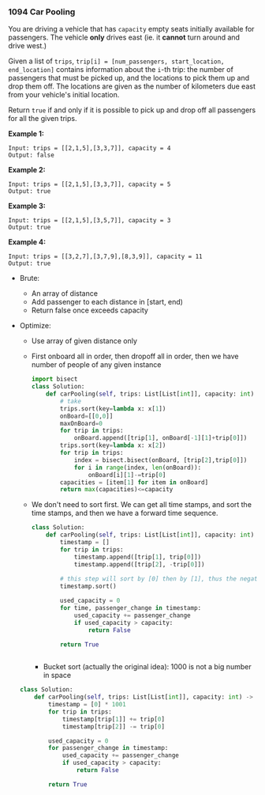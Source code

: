 ### 1094 Car Pooling

You are driving a vehicle that has `capacity` empty seats initially available for passengers. The vehicle **only** drives east (ie. it **cannot** turn around and drive west.)

Given a list of `trips`, `trip[i] = [num_passengers, start_location, end_location]` contains information about the `i`-th trip: the number of passengers that must be picked up, and the locations to pick them up and drop them off. The locations are given as the number of kilometers due east from your vehicle's initial location.

Return `true` if and only if it is possible to pick up and drop off all passengers for all the given trips. 

 

**Example 1:**

```
Input: trips = [[2,1,5],[3,3,7]], capacity = 4
Output: false
```

**Example 2:**

```
Input: trips = [[2,1,5],[3,3,7]], capacity = 5
Output: true
```

**Example 3:**

```
Input: trips = [[2,1,5],[3,5,7]], capacity = 3
Output: true
```

**Example 4:**

```
Input: trips = [[3,2,7],[3,7,9],[8,3,9]], capacity = 11
Output: true
```

+ Brute:

  + An array of distance
  + Add passenger to each distance in [start, end)
  + Return false once exceeds capacity

+ Optimize:

  + Use array of given distance only

  + First onboard all in order, then dropoff all in order, then we have number of people of any given instance

    ```python
    import bisect
    class Solution:
        def carPooling(self, trips: List[List[int]], capacity: int) -> bool:
            # take
            trips.sort(key=lambda x: x[1])
            onBoard=[[0,0]]
            maxOnBoard=0
            for trip in trips:
                onBoard.append([trip[1], onBoard[-1][1]+trip[0]])
            trips.sort(key=lambda x: x[2])
            for trip in trips:
                index = bisect.bisect(onBoard, [trip[2],trip[0]])
                for i in range(index, len(onBoard)):
                    onBoard[i][1]-=trip[0]
            capacities = [item[1] for item in onBoard]
            return max(capacities)<=capacity
    ```

  + We don't need to sort first. We can get all time stamps, and sort the time stamps, and then we have a forward time sequence. 

    ```python
    class Solution:
        def carPooling(self, trips: List[List[int]], capacity: int) -> bool:
            timestamp = []
            for trip in trips:
                timestamp.append([trip[1], trip[0]])
                timestamp.append([trip[2], -trip[0]])
    		
            # this step will sort by [0] then by [1], thus the negative trip[0]s will all come first
            timestamp.sort()
    
            used_capacity = 0
            for time, passenger_change in timestamp:
                used_capacity += passenger_change
                if used_capacity > capacity:
                    return False
    
            return True
            
    ```

    + Bucket sort (actually the original idea): 1000 is not a big number in space

  ```python
  class Solution:
      def carPooling(self, trips: List[List[int]], capacity: int) -> bool:
          timestamp = [0] * 1001
          for trip in trips:
              timestamp[trip[1]] += trip[0]
              timestamp[trip[2]] -= trip[0]
  
          used_capacity = 0
          for passenger_change in timestamp:
              used_capacity += passenger_change
              if used_capacity > capacity:
                  return False
  
          return True
  ```

  





### 
